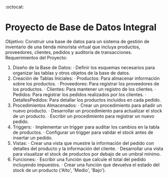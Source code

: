 :octocat: 
# Proyecto de Base de Datos Integral

Objetivo: Construir una base de datos para un sistema de gestión de inventario de una tienda minorista virtual que incluya productos, proveedores, clientes, pedidos y auditoría de transacciones.
Requerimientos del Proyecto:
1.  Diseño de la Base de Datos:
· Definir los esquemas necesarios para organizar las tablas y otros objetos de la base de datos.
2. Creación de Tablas Iniciales:
· Productos: Para almacenar información sobre los productos.
· Proveedores: Para registrar los proveedores de los productos.
· Clientes: Para mantener un registro de los clientes.
· Pedidos: Para registrar los pedidos realizados por los clientes.
· DetallesPedidos: Para detallar los productos incluidos en cada pedido.
3. Procedimientos Almacenados:
· Crear un procedimiento para añadir un nuevo producto.
· Desarrollar un procedimiento para actualizar el stock de un producto.
· Escribir un procedimiento para registrar un nuevo pedido.
4. Triggers:
· Implementar un trigger para auditar los cambios en la tabla de productos.
· Configurar un trigger para validar el stock antes de insertar un pedido.
5. Vistas:
· Crear una vista que muestre la información del pedido con detalles del producto y la información del cliente.
· Desarrollar una vista para visualizar el stock de productos por debajo de un umbral mínimo.
6. Funciones:
· Escribir una función que calcule el total del pedido incluyendo impuestos.
· Crear una función que devuelva el estado del stock de un producto ('Alto', 'Medio', 'Bajo').
